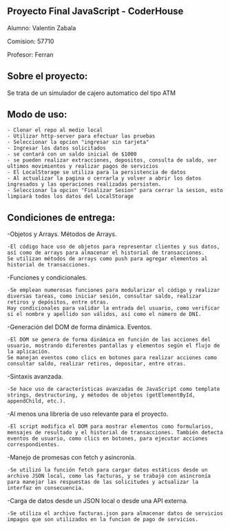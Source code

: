 ## Proyecto Final JavaScript - CoderHouse

Alumno: Valentin Zabala

Comision: 57710

Profesor: Ferran

## Sobre el proyecto:

Se trata de un simulador de cajero automatico del tipo ATM

## Modo de uso:

	- Clonar el repo al medio local
	- Utilizar http-server para efectuar las pruebas
	- Seleccionar la opcion "ingresar sin tarjeta"
	- Ingresar los datos solicitados
	- se contará con un saldo inicial de $1000
	- se pueden realizar extracciones, depositos, consulta de saldo, ver ultimos movimientos y realizar pagos de servicios
	- El LocalStorage se utiliza para la persistencia de datos
	- Al actualizar la pagina o cerrarla y volver a abrir los datos ingresados y las operaciones realizadas persisten.
	- Seleccionar la opcion "Finalizar Sesion" para cerrar la sesion, esto limpiará todos los datos del LocalStorage

## Condiciones de entrega:

  -Objetos y Arrays. Métodos de Arrays.
  
	-El código hace uso de objetos para representar clientes y sus datos, así como de arrays para almacenar el historial de transacciones.
	Se utilizan métodos de arrays como push para agregar elementos al historial de transacciones.
  
  -Funciones y condicionales.
  
	-Se emplean numerosas funciones para modularizar el código y realizar diversas tareas, como iniciar sesión, consultar saldo, realizar retiros y depósitos, entre otras.
	Hay condicionales para validar la entrada del usuario, como verificar si el nombre y apellido son válidos, así como el número de DNI.
  
  -Generación del DOM de forma dinámica. Eventos.
  
	-El DOM se genera de forma dinámica en función de las acciones del usuario, mostrando diferentes pantallas y elementos según el flujo de la aplicación.
	Se manejan eventos como clics en botones para realizar acciones como consultar saldo, realizar retiros, depositar, entre otras.

  -Sintaxis avanzada.
  
	-Se hace uso de características avanzadas de JavaScript como template strings, destructuring, y métodos de objetos (getElementById, appendChild, etc.).

  -Al menos una librería de uso relevante para el proyecto.
  
	-El script modifica el DOM para mostrar elementos como formularios, mensajes de resultado y el historial de transacciones. También detecta eventos de usuario, como clics en botones, para ejecutar acciones correspondientes.

-Manejo de promesas con fetch y asincronía. 
  
	-Se utilizó la función fetch para cargar datos estáticos desde un archivo JSON local, como las facturas, y se trabajó con asincronía para manejar las respuestas de las solicitudes y actualizar la interfaz en consecuencia.

-Carga de datos desde un JSON local o desde una API externa.
  
	-Se utiliza el archivo facturas.json para almacenar datos de servicios impagos que son utilizados en la funcion de pago de servicios.